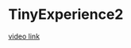# TinyExperience2
 
[video link](https://www.dropbox.com/s/w3963gn01r8xocx/SummerGamesTemple.mp4?raw=1)
